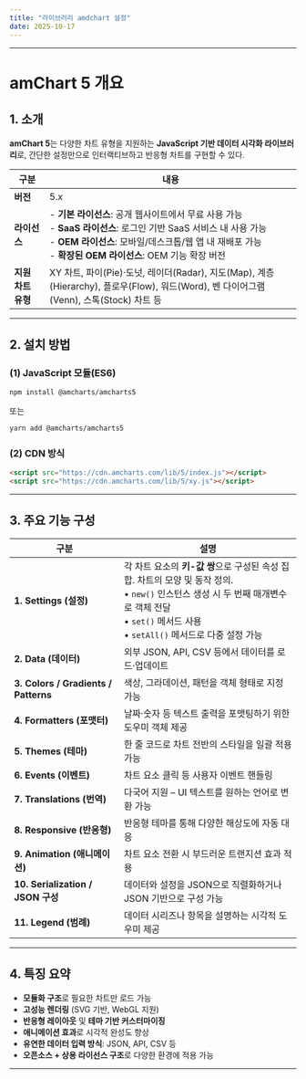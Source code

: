 ```yaml
---
title: "라이브러리 amdchart 설정"
date: 2025-10-17
---
```


---

# amChart 5 개요

## 1. 소개

**amChart 5**는 다양한 차트 유형을 지원하는 **JavaScript 기반 데이터 시각화 라이브러리**로, 간단한 설정만으로 인터랙티브하고 반응형 차트를 구현할 수 있다.

| 구분           | 내용                                                                                                                                                         |
| ------------ | ---------------------------------------------------------------------------------------------------------------------------------------------------------- |
| **버전**       | 5.x                                                                                                                                                        |
| **라이선스**     | - **기본 라이선스**: 공개 웹사이트에서 무료 사용 가능<br>- **SaaS 라이선스**: 로그인 기반 SaaS 서비스 내 사용 가능<br>- **OEM 라이선스**: 모바일/데스크톱/웹 앱 내 재배포 가능<br>- **확장된 OEM 라이선스**: OEM 기능 확장 버전 |
| **지원 차트 유형** | XY 차트, 파이(Pie)·도넛, 레이더(Radar), 지도(Map), 계층(Hierarchy), 플로우(Flow), 워드(Word), 벤 다이어그램(Venn), 스톡(Stock) 차트 등                                                  |

---

## 2. 설치 방법

### (1) JavaScript 모듈(ES6)

```bash
npm install @amcharts/amcharts5
```

또는

```bash
yarn add @amcharts/amcharts5
```

### (2) CDN 방식

```html
<script src="https://cdn.amcharts.com/lib/5/index.js"></script>
<script src="https://cdn.amcharts.com/lib/5/xy.js"></script>
```

---

## 3. 주요 기능 구성

| 구분                                   | 설명                                                                                                                                        |
| ------------------------------------ | ----------------------------------------------------------------------------------------------------------------------------------------- |
| **1. Settings (설정)**                 | 각 차트 요소의 **키-값 쌍**으로 구성된 속성 집합. 차트의 모양 및 동작 정의.<br>• `new()` 인스턴스 생성 시 두 번째 매개변수로 객체 전달<br>• `set()` 메서드 사용<br>• `setAll()` 메서드로 다중 설정 가능 |
| **2. Data (데이터)**                    | 외부 JSON, API, CSV 등에서 데이터를 로드·업데이트                                                                                                        |
| **3. Colors / Gradients / Patterns** | 색상, 그라데이션, 패턴을 객체 형태로 지정 가능                                                                                                               |
| **4. Formatters (포맷터)**              | 날짜·숫자 등 텍스트 출력을 포맷팅하기 위한 도우미 객체 제공                                                                                                        |
| **5. Themes (테마)**                   | 한 줄 코드로 차트 전반의 스타일을 일괄 적용 가능                                                                                                              |
| **6. Events (이벤트)**                  | 차트 요소 클릭 등 사용자 이벤트 핸들링                                                                                                                    |
| **7. Translations (번역)**             | 다국어 지원 – UI 텍스트를 원하는 언어로 변환 가능                                                                                                            |
| **8. Responsive (반응형)**              | 반응형 테마를 통해 다양한 해상도에 자동 대응                                                                                                                 |
| **9. Animation (애니메이션)**             | 차트 요소 전환 시 부드러운 트랜지션 효과 적용                                                                                                                |
| **10. Serialization / JSON 구성**      | 데이터와 설정을 JSON으로 직렬화하거나 JSON 기반으로 구성 가능                                                                                                    |
| **11. Legend (범례)**                  | 데이터 시리즈나 항목을 설명하는 시각적 도우미 제공                                                                                                              |

---

## 4. 특징 요약

* **모듈화 구조**로 필요한 차트만 로드 가능
* **고성능 렌더링** (SVG 기반, WebGL 지원)
* **반응형 레이아웃** 및 **테마 기반 커스터마이징**
* **애니메이션 효과**로 시각적 완성도 향상
* **유연한 데이터 입력 방식**: JSON, API, CSV 등
* **오픈소스 + 상용 라이선스 구조**로 다양한 환경에 적용 가능

---


